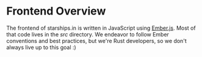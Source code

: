 # Frontend Overview

The frontend of starships.in is written in JavaScript using [Ember.js][]. Most of that code lives in
the *src* directory. We endeavor to follow Ember conventions and best practices, but we're Rust
developers, so we don't always live up to this goal :)

[Ember.js]: https://emberjs.com/
